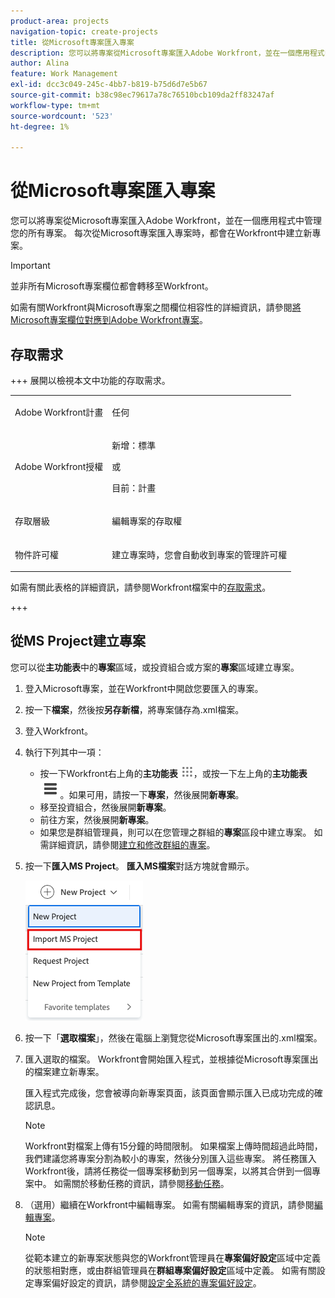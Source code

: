 ```yaml
---
product-area: projects
navigation-topic: create-projects
title: 從Microsoft專案匯入專案
description: 您可以將專案從Microsoft專案匯入Adobe Workfront，並在一個應用程式中管理您的所有專案。 每次從Microsoft專案匯入專案時，都會在Workfront中建立新專案。
author: Alina
feature: Work Management
exl-id: dcc3c049-245c-4bb7-b819-b75d6d7e5b67
source-git-commit: b38c98ec79617a78c76510bcb109da2ff83247af
workflow-type: tm+mt
source-wordcount: '523'
ht-degree: 1%

---
```


# 從Microsoft專案匯入專案

<!-- Audited: 4/2025 -->

您可以將專案從Microsoft專案匯入Adobe Workfront，並在一個應用程式中管理您的所有專案。 每次從Microsoft專案匯入專案時，都會在Workfront中建立新專案。

>[!IMPORTANT]
>
>並非所有Microsoft專案欄位都會轉移至Workfront。
>
>如需有關Workfront與Microsoft專案之間欄位相容性的詳細資訊，請參閱[將Microsoft專案欄位對應到Adobe Workfront專案](../../../manage-work/projects/manage-projects/map-ms-project-fields-to-workfront.md)。

## 存取需求

+++ 展開以檢視本文中功能的存取需求。

<table style="table-layout:auto"> 
 <col> 
 <col> 
 <tbody> 
  <tr> 
   <td role="rowheader">Adobe Workfront計畫</td> 
   <td> <p>任何</p> </td> 
  </tr> 
  <tr> 
   <td role="rowheader">Adobe Workfront授權</td> 
   <td> <p>新增：標準 </p> 
   或
   <p>目前：計畫 </p>
   </td> 
  </tr> 
  <tr> 
   <td role="rowheader">存取層級</td> 
   <td> <p>編輯專案的存取權</p> </td> 
  </tr> 
  <tr> 
   <td role="rowheader">物件許可權</td> 
   <td> <p>建立專案時，您會自動收到專案的管理許可權 </p> </td> 
  </tr> 
 </tbody> 
</table>

如需有關此表格的詳細資訊，請參閱Workfront檔案中的[存取需求](/help/quicksilver/administration-and-setup/add-users/access-levels-and-object-permissions/access-level-requirements-in-documentation.md)。

+++

<!--old permissions model: 

You must have the following access to perform the steps in this article:

<table style="table-layout:auto"> 
 <col> 
 <col> 
 <tbody> 
  <tr> 
   <td role="rowheader">Adobe Workfront plan*</td> 
   <td> <p>Any</p> </td> 
  </tr> 
  <tr> 
   <td role="rowheader">Adobe Workfront license*</td> 
   <td> <p>Plan </p> </td> 
  </tr> 
  <tr> 
   <td role="rowheader">Access level*</td> 
   <td> <p>Edit access to Projects</p> <p><b>NOTE</b>
   
   If you still don't have access, ask your Workfront administrator if they set additional restrictions in your access level. For information about access to projects, see <a href="../../../administration-and-setup/add-users/configure-and-grant-access/grant-access-projects.md" class="MCXref xref">Grant access to projects</a>. For information on how a Workfront administrator can change your access level, see <a href="../../../administration-and-setup/add-users/configure-and-grant-access/create-modify-access-levels.md" class="MCXref xref">Create or modify custom access levels</a>. </p> </td> 
  </tr> 
  <tr> 
   <td role="rowheader">Object permissions</td> 
   <td> <p>When you create a project you automatically receive Manage permissions to the project </p> <p> For information about project permissions, see <a href="../../../workfront-basics/grant-and-request-access-to-objects/share-a-project.md" class="MCXref xref">Share a project in Adobe Workfront</a>.</p> <p>For information on requesting additional access, see <a href="../../../workfront-basics/grant-and-request-access-to-objects/request-access.md" class="MCXref xref">Request access to objects </a>.</p> </td> 
  </tr> 
 </tbody> 
</table>

-->

## 從MS Project建立專案

您可以從&#x200B;**主功能表**&#x200B;中的&#x200B;**專案**&#x200B;區域，或投資組合或方案的&#x200B;**專案**&#x200B;區域建立專案。

1. 登入Microsoft專案，並在Workfront中開啟您要匯入的專案。
1. 按一下&#x200B;**檔案**，然後按&#x200B;**另存新檔**，將專案儲存為.xml檔案。

1. 登入Workfront。
1. 執行下列其中一項：

   * 按一下Workfront右上角的&#x200B;**主功能表** ![主功能表圖示](assets/main-menu-icon.png)，或按一下左上角的&#x200B;**主功能表** ![主功能表行](assets/lines-main-menu.png)。如果可用，請按一下&#x200B;**專案**，然後展開&#x200B;**新專案**。
   * 移至投資組合，然後展開&#x200B;**新專案**。
   * 前往方案，然後展開&#x200B;**新專案**。
   * 如果您是群組管理員，則可以在您管理之群組的&#x200B;**專案**&#x200B;區段中建立專案。 如需詳細資訊，請參閱[建立和修改群組的專案](../../../administration-and-setup/manage-groups/work-with-group-objects/create-and-modify-a-groups-projects.md)。

1. 按一下&#x200B;**匯入MS Project**。 **匯入MS檔案**&#x200B;對話方塊就會顯示。

   ![新專案下拉式清單](assets/import-ms-project-option.png)

1. 按一下「**選取檔案**」，然後在電腦上瀏覽您從Microsoft專案匯出的.xml檔案。
1. 匯入選取的檔案。 Workfront會開始匯入程式，並根據從Microsoft專案匯出的檔案建立新專案。

   匯入程式完成後，您會被導向新專案頁面，該頁面會顯示匯入已成功完成的確認訊息。

   >[!NOTE]
   >
   >Workfront對檔案上傳有15分鐘的時間限制。 如果檔案上傳時間超過此時間，我們建議您將專案分割為較小的專案，然後分別匯入這些專案。 將任務匯入Workfront後，請將任務從一個專案移動到另一個專案，以將其合併到一個專案中。 如需關於移動任務的資訊，請參閱[移動任務](../../../manage-work/tasks/manage-tasks/move-tasks.md)。

1. （選用）繼續在Workfront中編輯專案。 如需有關編輯專案的資訊，請參閱[編輯專案](../../../manage-work/projects/manage-projects/edit-projects.md)。


   >[!NOTE]
   >
   >從範本建立的新專案狀態與您的Workfront管理員在&#x200B;**專案偏好設定**&#x200B;區域中定義的狀態相對應，或由群組管理員在&#x200B;**群組專案偏好設定**&#x200B;區域中定義。 如需有關設定專案偏好設定的資訊，請參閱[設定全系統的專案偏好設定](../../../administration-and-setup/set-up-workfront/configure-system-defaults/set-project-preferences.md)。
